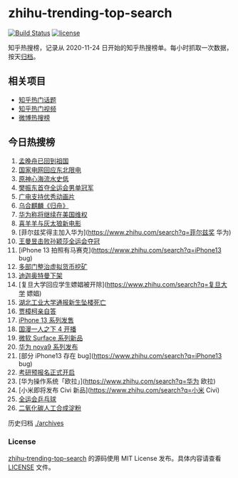 # zhihu-trending-top-search

[![Build Status](https://github.com/justjavac/zhihu-trending-top-search/workflows/ci/badge.svg?branch=main)](https://github.com/justjavac/zhihu-trending-top-search/actions)
[![license](https://img.shields.io/github/license/justjavac/zhihu-trending-top-search)](https://github.com/justjavac/zhihu-trending-top-search/blob/main/LICENSE)

知乎热搜榜，记录从 2020-11-24 日开始的知乎热搜榜单。每小时抓取一次数据，按天[归档](./archives)。

## 相关项目

- [知乎热门话题](https://github.com/justjavac/zhihu-trending-hot-questions)
- [知乎热门视频](https://github.com/justjavac/zhihu-trending-hot-video)
- [微博热搜榜](https://github.com/justjavac/weibo-trending-hot-search)

## 今日热搜榜

<!-- BEGIN -->
<!-- 最后更新时间 Sun Sep 26 2021 23:06:24 GMT+0800 (China Standard Time) -->

1. [孟晚舟已回到祖国](https://www.zhihu.com/search?q=孟晚舟)
1. [国家电网回应东北限电](https://www.zhihu.com/search?q=东北限电)
1. [原神心海流水史低](https://www.zhihu.com/search?q=原神)
1. [樊振东首夺全运会男单冠军](https://www.zhihu.com/search?q=樊振东)
1. [广电支持优秀动画片](https://www.zhihu.com/search?q=动画片)
1. [乌合麒麟《归舟》](https://www.zhihu.com/search?q=乌合麒麟)
1. [华为称将继续在美国维权](https://www.zhihu.com/search?q=华为声明)
1. [喜羊羊与灰太狼新电影](https://www.zhihu.com/search?q=喜羊羊与灰太狼)
1. [菲尔兹奖得主加入华为](https://www.zhihu.com/search?q=菲尔兹奖 华为)
1. [王曼昱击败孙颖莎全运会夺冠](https://www.zhihu.com/search?q=孙颖莎)
1. [iPhone 13 拍照有马赛克](https://www.zhihu.com/search?q=iPhone13 bug)
1. [多部门整治虚拟货币挖矿](https://www.zhihu.com/search?q=虚拟货币)
1. [迪迦奥特曼下架](https://www.zhihu.com/search?q=迪迦奥特曼)
1. [复旦大学回应学生嫖娼被开除](https://www.zhihu.com/search?q=复旦大学 嫖娼)
1. [湖北工业大学通报新生坠楼死亡](https://www.zhihu.com/search?q=湖北工业大学)
1. [贾樟柯亲自答](https://www.zhihu.com/search?q=一直游到海水变蓝)
1. [iPhone 13 系列发售](https://www.zhihu.com/search?q=iPhone13)
1. [国漫一人之下 4 开播](https://www.zhihu.com/search?q=一人之下4)
1. [微软 Surface 系列新品](https://www.zhihu.com/search?q=Surface)
1. [华为 nova9 系列发布](https://www.zhihu.com/search?q=华为nova9)
1. [部分 iPhone13 存在 bug](https://www.zhihu.com/search?q=iPhone13 bug)
1. [考研预报名正式开启](https://www.zhihu.com/search?q=考研预报名)
1. [华为操作系统「欧拉」](https://www.zhihu.com/search?q=华为 欧拉)
1. [小米即将发布 Civi 新品](https://www.zhihu.com/search?q=小米 Civi)
1. [全运会乒乓球](https://www.zhihu.com/search?q=全运会乒乓球)
1. [二氧化碳人工合成淀粉](https://www.zhihu.com/search?q=淀粉)

<!-- END -->

历史归档 [./archives](./archives)

### License

[zhihu-trending-top-search](https://github.com/justjavac/zhihu-trending-top-search)
的源码使用 MIT License 发布。具体内容请查看 [LICENSE](./LICENSE) 文件。
